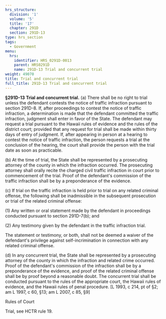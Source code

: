 ```yaml
---
hrs_structure:
  division: '1'
  volume: '5'
  title: '17'
  chapter: 291D
  section: 291D-13
type: hrs_section
tags:
  - Government
menu:
  hrs:
    identifier: HRS_0291D-0013
    parent: HRS0291D
    name: 291D-13 Trial and concurrent trial
weight: 49070
title: Trial and concurrent trial
full_title: 291D-13 Trial and concurrent trial
---
```

**§291D-13** **Trial and concurrent trial.** (a) There shall be no right to trial unless the defendant contests the notice of traffic infraction pursuant to section 291D-8\. If, after proceedings to contest the notice of traffic infraction, a determination is made that the defendant committed the traffic infraction, judgment shall enter in favor of the State. The defendant may request a trial pursuant to the Hawaii rules of evidence and the rules of the district court; provided that any request for trial shall be made within thirty days of entry of judgment. If, after appearing in person at a hearing to contest the notice of traffic infraction, the person requests a trial at the conclusion of the hearing, the court shall provide the person with the trial date as soon as practicable.

(b) At the time of trial, the State shall be represented by a prosecuting attorney of the county in which the infraction occurred. The prosecuting attorney shall orally recite the charged civil traffic infraction in court prior to commencement of the trial. Proof of the defendant's commission of the traffic infraction shall be by a preponderance of the evidence.

(c) If trial on the traffic infraction is held prior to trial on any related criminal offense, the following shall be inadmissible in the subsequent prosecution or trial of the related criminal offense:

(1) Any written or oral statement made by the defendant in proceedings conducted pursuant to section 291D-7(b); and

(2) Any testimony given by the defendant in the traffic infraction trial.

The statement or testimony, or both, shall not be deemed a waiver of the defendant's privilege against self-incrimination in connection with any related criminal offense.

(d) In any concurrent trial, the State shall be represented by a prosecuting attorney of the county in which the infraction and related crime occurred. Proof of the defendant's commission of the infraction shall be by a preponderance of the evidence, and proof of the related criminal offense shall be by proof beyond a reasonable doubt. The concurrent trial shall be conducted pursuant to the rules of the appropriate court, the Hawaii rules of evidence, and the Hawaii rules of penal procedure. [L 1993, c 214, pt of §2; am L 1997, c 60, §13; am L 2007, c 85, §9]

Rules of Court

Trial, see HCTR rule 19.